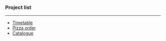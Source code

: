 ### Project list
___

* [Timetable](https://github.com/OnlyHouska/PHP-School/tree/timetable)
* [Pizza order](https://github.com/OnlyHouska/PHP-School/tree/pizza)
* [Catalogue](https://github.com/OnlyHouska/PHP-School/tree/catalogue)
